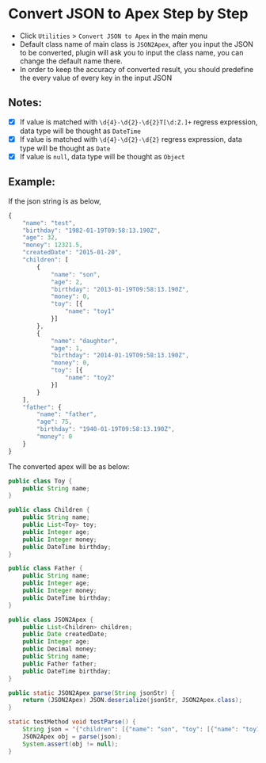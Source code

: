 # Convert JSON to Apex Step by Step
* Click ```Utilities``` > ```Convert JSON to Apex``` in the main menu
* Default class name of main class is ```JSON2Apex```, after you input the JSON to be converted, plugin will ask you to input the class name, you can change the default name there.
* In order to keep the accuracy of converted result, you should predefine the every value of every key in the input JSON

## Notes:
+ [x] If value is matched with ```\d{4}-\d{2}-\d{2}T[\d:Z.]+``` regress expression, data type will be thought as ```DateTime```
+ [x] If value is matched with ```\d{4}-\d{2}-\d{2}``` regress expression, data type will be thought as ```Date```
+ [x] If value is ```null```, data type will be thought as ```Object```

## Example:
If the json string is as below,
```javascript
{
    "name": "test",
    "birthday": "1982-01-19T09:58:13.190Z",
    "age": 32, 
    "money": 12321.5,
    "createdDate": "2015-01-20",
    "children": [
        {
            "name": "son",
            "age": 2,
            "birthday": "2013-01-19T09:58:13.190Z",
            "money": 0, 
            "toy": [{
                "name": "toy1"
            }]
        },
        {
            "name": "daughter",
            "age": 1,
            "birthday": "2014-01-19T09:58:13.190Z",
            "money": 0,
            "toy": [{
                "name": "toy2"
            }]
        }
    ],
    "father": {
        "name": "father",
        "age": 75,
        "birthday": "1940-01-19T09:58:13.190Z",
        "money": 0
    }
}
```

The converted apex will be as below:
```java
public class Toy {
    public String name;
}

public class Children {
    public String name;
    public List<Toy> toy;
    public Integer age;
    public Integer money;
    public DateTime birthday;
}

public class Father {
    public String name;
    public Integer age;
    public Integer money;
    public DateTime birthday;
}

public class JSON2Apex {
    public List<Children> children;
    public Date createdDate;
    public Integer age;
    public Decimal money;
    public String name;
    public Father father;
    public DateTime birthday;
}

public static JSON2Apex parse(String jsonStr) {
    return (JSON2Apex) JSON.deserialize(jsonStr, JSON2Apex.class);
}

static testMethod void testParse() {
    String json = '{"children": [{"name": "son", "toy": [{"name": "toy1"}], "age": 2, "money": 0, "birthday": "2013-01-19T09:58:13.190Z"}, {"name": "daughter", "toy": [{"name": "toy2"}], "age": 1, "money": 0, "birthday": "2014-01-19T09:58:13.190Z"}], "createdDate": "2015-01-20", "age": 32, "money": 12321.5, "name": "test", "father": {"name": "father", "age": 75, "money": 0, "birthday": "1940-01-19T09:58:13.190Z"}, "birthday": "1982-01-19T09:58:13.190Z"}';
    JSON2Apex obj = parse(json);
    System.assert(obj != null);
}
```
